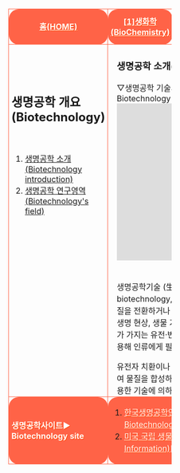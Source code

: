 <html>

<head>
 
<meta charset="UTF-8">

<style>
.tableheadandbody{border-spacing: 10px 10px; align:center; margin-left: auto; margin-right: auto; width:65%; cellpadding:20px; cellspacing:10;}
.tr1{height:50px; padding-left: 5px; padding-right: 5px; margin:10px; border:1px solid tomato; border-radius: 20px/20px; text-align:center;}
.tr2{padding-left: 5px; padding-right: 5px; margin:10px; border:1px solid tomato; border-radius: 20px/20px;}
.list{padding-left: 5px; padding-right: 5px; margin:10px; border:1px solid tomato; border-radius: 20px/20px;}
.listwidth{width:12%;padding-left: 5px; padding-right: 5px; margin:10px; border:1px solid tomato; border-radius: 20px/20px;}
.sizeSmall{width:60%; height:40%;}
.sizeNormal{width:70%; height:50%;}
.sizeLarge{width:80%;height:55%;}
 #red{color:red;}
 #black{color:black;}
 #white{color:white; text-shadow:1px 1px 0px #f40;}
 #transparent{background-color:transparent;}
 #tomatobackground{background-color:tomato;}
 #redbackground{background-color:red;}
 #paddingtomatobackground{background-color:tomato; padding-left: 12px; padding-right: 12px;}
 #centercontent{height:700px; max-width: 95%; width: 95%; overflow: auto; margin-left: auto; margin-right: auto;}
</style>

</head>

<body>

<body background="생명공학배경사진.png">
<br>

<table class="tableheadandbody">

<tr class="tr1">
 
<td class="listwidth" id="tomatobackground">
 <a href="생명공학홈.html" id="white"><b>홈(HOME)</b></a></td>
<td class="listwidth" id="tomatobackground">
 <a href="1단원.html" id="white"><b>[1]생화학(BioChemistry)</b></a></td>
<td class="listwidth" id="paddingtomatobackground">
 <a href="2단원.html" id="white"><b>[2]세포와물질대사<br>(Cell&Metabolism)</b></a></td>
<td class="listwidth" id="tomatobackground">
 <a href="3단원.html" id="white"><b>[3]유전공학(Genetic engineering)</b></a></td>
<td class="listwidth" id="redbackground">
 <a href="방명록.html" id="white"><b>방명록(visitors' comment)</b></a></td>

</tr>

<tr class="tr2">
  
<td class="listwidth" id="transparent" valign="top" > 
 <br><br><br>
 <h2>생명공학 개요(Biotechnology)</h2>
 <br>
<ol>
 <li><a href="#BioDef">생명공학 소개(Biotechnology introduction)</a></li>
 <li><a href="#content">생명공학 연구영역<br>(Biotechnology's field)</a></li> 
</ol>
</td>

<td id="transparent" colspan="4" class="list" valign="top">
<div id="centercontent">
 <table>
  
  
  
  
  
<div id="BioDef">
<h3>생명공학 소개(Biotechnology introduction)</h3>  
▽생명공학 기술의 소개 및 장단점 영상(Introduction of Biotechnology video)▽
<br><iframe width="80%" height="45%" src="https://www.youtube.com/embed/5AfKB2V-DgE" frameborder="0" allow="accelerometer; autoplay; encrypted-media; gyroscope; picture-in-picture" allowfullscreen></iframe>
<br><br><br>
생명공학기술 (生命工學技術) 또는 바이오테크놀로지(영어: biotechnology, BT)는 생물의 유전자 DNA를 인위적으로 재조합, 형질을 전환하거나 생체기능을 모방하여 다양한 분야에 응용하는 기술 즉, 생명 현상, 생물 기능 그 자체를 인위적으로 조작하는 기술이다. 생물체가 가지는 유전·번식·성장·자기제어 및 물질대사 등의 기능과 정보를 이용해 인류에게 필요한 물질과 서비스를 가공·생산하는 기술을 말한다.

유전자 치환이나 재조합, 세포융합을 이용한 대량 배양한 효소를 사용하여 물질을 합성하는 바이오리액터(bioreactor) 등 생체기능 자체를 응용한 기술에 의하여 자연에는 극히 미량밖에 존재하지 않는 물질을 대량으로 생산하려는 것으로 이미 당뇨병의 특효약 인슐린, 제암제 인터페론 등이 상업화되었다. 의약품뿐만 아니라 화학식품·화학섬유 등의 업종에서도 연구개발이 활발히 진행 중이다. 앞으로는 품질개량, 식량생산(GMO 식품) 등 농업 분야에도 응용될 것으로 기대된다.

20세기 후반에는 유전자에 관한 연구가 급증하였고, 1996년에는 스코틀랜드의 로슬린 연구소에서 이언 윌머트와 키스 캠벨이 핵 이식 기술을 이용하여 복제 양 돌리를 탄생시켰고 그 이후 다른 과학자들이 쥐 소 등으로 많은 복제를 해왔다

미국에서는 이 분야의 벤처 비즈니스가 성행하고 있다.

한국 정부는 2000년 10월 ‘바이오산업 발전 방안’을 수립함으로써 생물산업 발전의 기본틀을 마련했고, 기술 개발과 산업화를 양대 축으로 과학기술부·산업자원부·보건복지가족부 등 관계 부처가 추진해 왔다. 2001년 8월에는 IT·NT 등과 함께 5대 차세대 성장산업으로 지정해 2010년까지 G7 수준으로 집중 육성키로 한 바 있다.
</div>



<div id="content">
<h3>생명공학의 연구영역(Biotechnology's field)</h3>  
▽유전자 재조합 기술 영상(Gene recombination technology video)▽
<br><iframe width="80%" height="45%" src="https://www.youtube.com/embed/n9lrwyHeOo8" frameborder="0" allow="accelerometer; autoplay; encrypted-media; gyroscope; picture-in-picture" allowfullscreen></iframe>
<br><br>
생명공학의 연구영역은 크게 미생물, 식물, 동물, 인체 등으로 나눌 수 있다. 미생물의 연구영역으로는 미생물 유전체 해석 및 기능 연구, 미생물 대사물질 이용기술, 미생물을 농업과 환경 문제 해결에 적용하는 기술, 발효와 같이 식품에 활용하는 기술 등을 들 수 있다.
현재의 생명공학은 유전자재조합기술에 기초하여 유전자를 직접 조작하는 방식을 취하고 있으며, 정보통신기술이나 나노기술 등 새롭게 발전하고 있는 기술들과도 융합을 거듭하고 있다. 생물공학의 무진무궁한 발전 가능성을 고려하여 우리나라에서도 적극적인 투자와 지원에 나서고 있다. 실제로 2000년대 들어 정부는 적극 육성해야 할 6대 신기술(6T) 중 하나로 생명공학(BT)을 꼽고 있다.
이 때, 나머지 5T란 정보기술(IT), 나노기술(NT), 환경기술(ET), 문화콘텐츠기술(CT), 우주항공기술(ST)을 말한다.
특히 각광받는 분야인 생명공학의 인체로의 연구영역으로는 인간유전체사업, 암 등 난치병 예방과 치료 기술, 의료기기 및 의료용 생체재료 기술, 의약품 안전성 평가 기술 등을 꼽을 수 있다.
</div>




</table>
</div>
</td>

</tr>

<tr style="height:55px;" class="list">
 
<td class="listwidth" id="tomatobackground" style="height:55px;">
<a id="white"><b>생명공학사이트▶<br>Biotechnology site</b></a></td>
<td colspan="4" class="list" id="tomatobackground" style="height:55px;">
<ol>
<li><a href="https://www.kribb.re.kr/" target="_blank" align="left" id="white">한국생명공학연구원(Korea Research Institute of Bioscience and Biotechnology)[클릭(click)]</a></li>
<li><a href="https://www.ncbi.nlm.nih.gov/" target="_blank" align="left" id="white">미국 국립 생물정보센터(U.S. National Center for Biological Information)[클릭(click)]</a></li>
</ol>
</td>
</tr>
</table>

</body>

</html>
